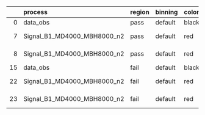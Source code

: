 |    | process                     | region   | binning   | color   | process_type   |   scale | variation   | source_filename                                                      | source_histname   | alias                       | title     |   combine_idx |     lnN |   shapes | syst_type   |   direction |   variation_alias |
|---:|:----------------------------|:---------|:----------|:--------|:---------------|--------:|:------------|:---------------------------------------------------------------------|:------------------|:----------------------------|:----------|--------------:|--------:|---------:|:------------|------------:|------------------:|
|  0 | data_obs                    | pass     | default   | black   | DATA           |       1 | nominal     | ./histograms_for_2DAlphabet_v10//BH_Data.root                        | hpass             | Data                        | Data      |           nan | nan     |      nan | nan         |         nan |               nan |
|  7 | Signal_B1_MD4000_MBH8000_n2 | pass     | default   | red     | SIGNAL         |       1 | lumi        | ./histograms_for_2DAlphabet_v10//BH_Signal_B1_MD4000_MBH8000_n2.root | hpass             | Signal_B1_MD4000_MBH8000_n2 | BH signal |           nan |   1.016 |      nan | lnN         |         nan |               nan |
|  8 | Signal_B1_MD4000_MBH8000_n2 | pass     | default   | red     | SIGNAL         |       1 | nominal     | ./histograms_for_2DAlphabet_v10//BH_Signal_B1_MD4000_MBH8000_n2.root | hpass             | Signal_B1_MD4000_MBH8000_n2 | BH signal |           nan | nan     |      nan | nan         |         nan |               nan |
| 15 | data_obs                    | fail     | default   | black   | DATA           |       1 | nominal     | ./histograms_for_2DAlphabet_v10//BH_Data.root                        | hfail             | Data                        | Data      |           nan | nan     |      nan | nan         |         nan |               nan |
| 22 | Signal_B1_MD4000_MBH8000_n2 | fail     | default   | red     | SIGNAL         |       1 | lumi        | ./histograms_for_2DAlphabet_v10//BH_Signal_B1_MD4000_MBH8000_n2.root | hfail             | Signal_B1_MD4000_MBH8000_n2 | BH signal |           nan |   1.016 |      nan | lnN         |         nan |               nan |
| 23 | Signal_B1_MD4000_MBH8000_n2 | fail     | default   | red     | SIGNAL         |       1 | nominal     | ./histograms_for_2DAlphabet_v10//BH_Signal_B1_MD4000_MBH8000_n2.root | hfail             | Signal_B1_MD4000_MBH8000_n2 | BH signal |           nan | nan     |      nan | nan         |         nan |               nan |
